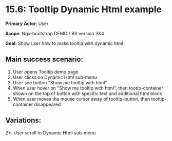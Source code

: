 15.6: Tooltip Dynamic Html example
============================================
**Primary Actor**: User

**Scope**: Ngx-bootstrap DEMO / BS version 3&4

**Goal**: Show user how to make tooltip with dynamic html

Main success scenario:
----------------------
1. User opens Tooltip demo page
2. User clicks on Dynamic Html sub-menu
3. User see button "Show me tooltip with html"
4. When user hover on "Show me tooltip with html", then tootip-container shown on the top of button with specific text and additional html block
5. When user moves the mouse cursor away of tooltip-button, then tooltip-container disappeared

Variations:
-----------
2*. User scroll to Dynamic Html sub-menu
